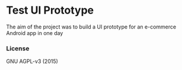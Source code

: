 # Test UI Prototype

The aim of the project was to build a UI prototype for an e-commerce Android app in one day

### License
GNU AGPL-v3
(2015)
